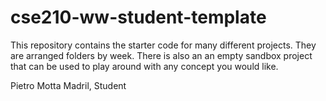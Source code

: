 # cse210-ww-student-template

This repository contains the starter code for many different projects. They are arranged folders by week. There is also an an empty sandbox project that can be used to play around with any concept you would like.

Pietro Motta Madril, Student